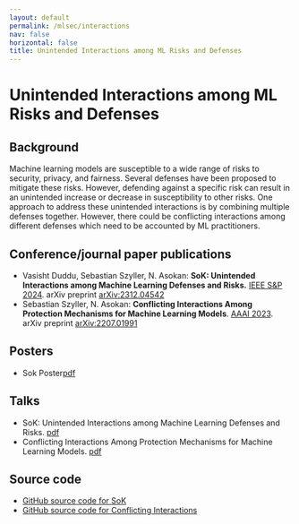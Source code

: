 ```yaml
---
layout: default
permalink: /mlsec/interactions
nav: false
horizontal: false
title: Unintended Interactions among ML Risks and Defenses
---
```



# Unintended Interactions among ML Risks and Defenses

## Background 

Machine learning models are susceptible to a wide range of risks to security, privacy, and fairness. 
Several defenses have been proposed to mitigate these risks. 
However, defending against a specific risk can result in an unintended increase or decrease in susceptibility to other risks. 
One approach to address these unintended interactions is by combining multiple defenses together. 
However, there could be conflicting interactions among different defenses which need to be accounted by ML practitioners.

## Conference/journal paper publications

- Vasisht Duddu, Sebastian Szyller, N. Asokan: **SoK: Unintended Interactions among Machine Learning Defenses and Risks.** [IEEE S&P 2024](https://sp2024.ieee-security.org/). arXiv preprint [arXiv:2312.04542](https://arxiv.org/abs/2312.04542)
- Sebastian Szyller, N. Asokan: **Conflicting Interactions Among Protection Mechanisms for Machine Learning Models**. [AAAI 2023](https://aaai-23.aaai.org). arXiv preprint [arXiv:2207.01991](https://arxiv.org/abs/2207.01991)

## Posters

- Sok Poster[pdf](../../assets/pdf/mlsec/sok_poster.pdf)

## Talks

- SoK: Unintended Interactions among Machine Learning Defenses and Risks. [pdf](../../assets/pdf/mlsec/SoK.pdf)
- Conflicting Interactions Among Protection Mechanisms for Machine Learning Models. [pdf](../../assets/pdf/mlsec/MLConfGoals-master.pdf)

## Source code


- [GitHub source code for SoK](https://github.com/ssg-research/sok-unintended-interactions)
- [GitHub source code for Conflicting Interactions](https://github.com/ssg-research/conflicts-in-ml-protection-mechanisms)
